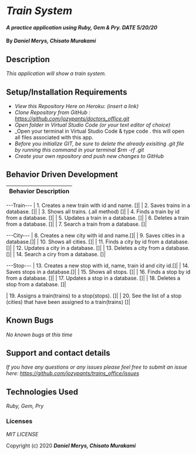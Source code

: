 # _Train System_

#### _A practice application using Ruby, Gem & Pry. DATE 5/20/20_

#### By _**Daniel Merys, Chisato Murakami**_

## Description

_This application will show a train system._ 

## Setup/Installation Requirements

* _View this Repository Here on Heroku: (insert a link)_
* _Clone Repository from GitHub :  https://github.com/jozypants/doctors_office.git_
* _Open folder in Virtual Studio Code (or your text editor of choice)_
* _Open your terminal in Virtual Studio Code & type code . this will open all files associated with this app. 
* _Before you initialize GIT, be sure to delete the already exisiting .git file by running this command in your terminal $rm -rf .git_
* _Create your own repository and push new changes to GitHub_

## Behavior Driven Development 


|   Behavior Description        |
|-------------------------------|
---Train---
| 1. Creates a new train with id and name. []|
| 2. Saves trains in a database. []|
| 3. Shows all trains. (.all method) []|
| 4. Finds a train by id from a database. []|
| 5. Updates a train in a database. []|
| 6. Deletes a train from a database. []|
| 7. Search a train from a database. []|

---City---
| 8. Creates a new city with id and name.[]|
| 9. Saves cities in a database.[]|
| 10. Shows all cities. []|
| 11. Finds a city by id from a database. []|
| 12. Updates a city in a database. []|
| 13. Deletes a city from a database. []|
| 14. Search a ciry from a database. []|

---Stop---
| 13. Creates a new stop with id, name, train id and city id.[]|
| 14. Saves stops in a database.[]|
| 15. Shows all stops. []|
| 16. Finds a stop by id from a database. []|
| 17. Updates a stop in a database. []|
| 18. Deletes a stop from a database. []|


| 19. Assigns a train(trains) to a stop(stops). []|
| 20. See the list of a stop (cities) that have been assigned to a train(trains) []|

## Known Bugs

_No known bugs at this time_

## Support and contact details

_If you have any questions or any issues please feel free to submit an issue here: https://github.com/jozypants/trains_office/issues_

## Technologies Used

_Ruby, Gem, Pry_ 


### Licenses
*MIT LICENSE*

Copyright (c) 2020 **_Daniel Merys, Chisato Murakami_**